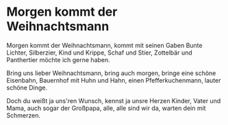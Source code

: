 # Morgen kommt der Weihnachtsmann

Morgen kommt der Weihnachtsmann, kommt mit seinen Gaben Bunte Lichter, Silberzier, Kind und Krippe, Schaf und Stier, Zottelbär und Panthertier möchte ich gerne haben.

Bring uns lieber Weihnachtsmann, bring auch morgen, bringe eine schöne Eisenbahn, Bauernhof mit Huhn und Hahn, einen Pfefferkuchenmann, lauter schöne Dinge.

Doch du weißt ja uns'ren Wunsch, kennst ja unsre Herzen Kinder, Vater und Mama, auch sogar der Großpapa, alle, alle sind wir da, warten dein mit Schmerzen.

